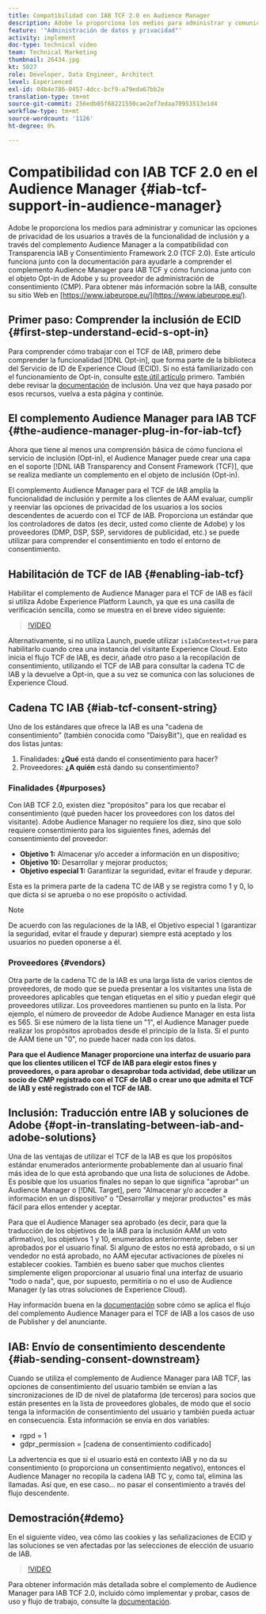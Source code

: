 ```yaml
---
title: Compatibilidad con IAB TCF 2.0 en Audience Manager
description: Adobe le proporciona los medios para administrar y comunicar las opciones de privacidad de los usuarios a través de la funcionalidad de inclusión y a través del complemento Audience Manager a la compatibilidad con Transparencia IAB y Consentimiento Framework 2.0 (TCF 2.0). Este artículo funciona junto con la documentación para ayudarle a comprender el complemento Audience Manager para IAB TCF y cómo funciona junto con el objeto Opt-in de Adobe y su proveedor de administración de consentimiento (CMP).
feature: '"Administración de datos y privacidad"'
activity: implement
doc-type: technical video
team: Technical Marketing
thumbnail: 26434.jpg
kt: 5027
role: Developer, Data Engineer, Architect
level: Experienced
exl-id: 04b4e786-0457-4dcc-bcf9-a79eda67bb2e
translation-type: tm+mt
source-git-commit: 256edb05f68221550cae2ef7edaa70953513e1d4
workflow-type: tm+mt
source-wordcount: '1126'
ht-degree: 0%

---
```


# Compatibilidad con IAB TCF 2.0 en el Audience Manager {#iab-tcf-support-in-audience-manager}

Adobe le proporciona los medios para administrar y comunicar las opciones de privacidad de los usuarios a través de la funcionalidad de inclusión y a través del complemento Audience Manager a la compatibilidad con Transparencia IAB y Consentimiento Framework 2.0 (TCF 2.0). Este artículo funciona junto con la documentación para ayudarle a comprender el complemento Audience Manager para IAB TCF y cómo funciona junto con el objeto Opt-in de Adobe y su proveedor de administración de consentimiento (CMP). Para obtener más información sobre la IAB, consulte su sitio Web en [https://www.iabeurope.eu/](https://www.iabeurope.eu/).

## Primer paso: Comprender la inclusión de ECID {#first-step-understand-ecid-s-opt-in}

Para comprender cómo trabajar con el TCF de IAB, primero debe comprender la funcionalidad [!DNL Opt-in], que forma parte de la biblioteca del Servicio de ID de Experience Cloud (ECID). Si no está familiarizado con el funcionamiento de Opt-in, consulte [este útil artículo](https://docs.adobe.com/content/help/en/core-services-learn/tutorials/id-service/use-opt-in-to-control-experience-cloud-activities-based-on-user-consent.html) primero. También debe revisar la [documentación](https://docs.adobe.com/content/help/es-ES/id-service/using/implementation/opt-in-service/optin-overview.html) de inclusión. Una vez que haya pasado por esos recursos, vuelva a esta página y continúe.

## El complemento Audience Manager para IAB TCF {#the-audience-manager-plug-in-for-iab-tcf}

Ahora que tiene al menos una comprensión básica de cómo funciona el servicio de inclusión (Opt-in), el Audience Manager puede crear una capa en el soporte [!DNL IAB Transparency and Consent Framework (TCF)], que se realiza mediante un complemento en el objeto de inclusión (Opt-in).

El complemento Audience Manager para el TCF de IAB amplía la funcionalidad de inclusión y permite a los clientes de AAM evaluar, cumplir y reenviar las opciones de privacidad de los usuarios a los socios descendentes de acuerdo con el TCF de IAB. Proporciona un estándar que los controladores de datos (es decir, usted como cliente de Adobe) y los proveedores (DMP, DSP, SSP, servidores de publicidad, etc.) se puede utilizar para comprender el consentimiento en todo el entorno de consentimiento.

## Habilitación de TCF de IAB {#enabling-iab-tcf}

Habilitar el complemento de Audience Manager para el TCF de IAB es fácil si utiliza Adobe Experience Platform Launch, ya que es una casilla de verificación sencilla, como se muestra en el breve vídeo siguiente:

>[!VIDEO](https://video.tv.adobe.com/v/26433/?quality=12)

Alternativamente, si no utiliza Launch, puede utilizar `isIabContext=true` para habilitarlo cuando crea una instancia del visitante Experience Cloud. Esto inicia el flujo TCF de IAB, es decir, añade otro paso a la recopilación de consentimiento, utilizando el TCF de IAB para consultar la cadena TC de IAB y la devuelve a Opt-in, que a su vez se comunica con las soluciones de Experience Cloud.

## Cadena TC IAB {#iab-tcf-consent-string}

Uno de los estándares que ofrece la IAB es una &quot;cadena de consentimiento&quot; (también conocida como &quot;DaisyBit&quot;), que en realidad es dos listas juntas:

1. Finalidades: **¿Qué** está dando el consentimiento para hacer?
1. Proveedores: **¿A quién** está dando su consentimiento?

### Finalidades {#purposes}

Con IAB TCF 2.0, existen diez &quot;propósitos&quot; para los que recabar el consentimiento (qué pueden hacer los proveedores con los datos del visitante). Adobe Audience Manager no requiere los diez, sino que solo requiere consentimiento para los siguientes fines, además del consentimiento del proveedor:

* **Objetivo 1:** Almacenar y/o acceder a información en un dispositivo;
* **Objetivo 10:** Desarrollar y mejorar productos;
* **Objetivo especial 1:** Garantizar la seguridad, evitar el fraude y depurar.

Esta es la primera parte de la cadena TC de IAB y se registra como 1 y 0, lo que dicta si se aprueba o no ese propósito o actividad.

>[!NOTE]
>
>De acuerdo con las regulaciones de la IAB, el Objetivo especial 1 (garantizar la seguridad, evitar el fraude y depurar) siempre está aceptado y los usuarios no pueden oponerse a él.

### Proveedores {#vendors}

Otra parte de la cadena TC de la IAB es una larga lista de varios cientos de proveedores, de modo que se pueda presentar a los visitantes una lista de proveedores aplicables que tengan etiquetas en el sitio y puedan elegir qué proveedores utilizar. Los proveedores mantienen su punto en la lista. Por ejemplo, el número de proveedor de Adobe Audience Manager en esta lista es 565. Si ese número de la lista tiene un &quot;1&quot;, el Audience Manager puede realizar los propósitos aprobados desde el principio de la lista. Si el punto de AAM tiene un &quot;0&quot;, no puede hacer nada con los datos.

**Para que el Audience Manager proporcione una interfaz de usuario para que los clientes utilicen el TCF de IAB para elegir estos fines y proveedores, o para aprobar o desaprobar toda actividad, debe utilizar un socio de CMP registrado con el TCF de IAB o crear uno que admita el TCF de IAB y esté registrado con el TCF de IAB.**

## Inclusión: Traducción entre IAB y soluciones de Adobe {#opt-in-translating-between-iab-and-adobe-solutions}

Una de las ventajas de utilizar el TCF de la IAB es que los propósitos estándar enumerados anteriormente probablemente dan al usuario final más idea de lo que está aprobando que una lista de soluciones de Adobe. Es posible que los usuarios finales no sepan lo que significa &quot;aprobar&quot; un Audience Manager o [!DNL Target], pero &quot;Almacenar y/o acceder a información en un dispositivo&quot; o &quot;Desarrollar y mejorar productos&quot; es más fácil para ellos entender y aceptar.

Para que el Audience Manager sea aprobado (es decir, para que la traducción de los objetivos de la IAB para la inclusión AAM un voto afirmativo), los objetivos 1 y 10, enumerados anteriormente, deben ser aprobados por el usuario final. Si alguno de estos no está aprobado, o si un vendedor no está aprobado, no AAM ejecutar activaciones de píxeles ni establecer cookies. También es bueno saber que muchos clientes simplemente eligen proporcionar al usuario final una interfaz de usuario &quot;todo o nada&quot;, que, por supuesto, permitiría o no el uso de Audience Manager (y las otras soluciones de Experience Cloud).

Hay información buena en la [documentación](https://marketing.adobe.com/resources/help/en_US/aam/aam-iab-plugin.html) sobre cómo se aplica el flujo del complemento Audience Manager para el TCF de IAB a los casos de uso de Publisher y del anunciante.

## IAB: Envío de consentimiento descendente {#iab-sending-consent-downstream}

Cuando se utiliza el complemento de Audience Manager para IAB TCF, las opciones de consentimiento del usuario también se envían a las sincronizaciones de ID de nivel de plataforma (de terceros) para socios que están presentes en la lista de proveedores globales, de modo que el socio tenga la información de consentimiento del usuario y también pueda actuar en consecuencia. Esta información se envía en dos variables:

* rgpd = 1
* gdpr_permission = [cadena de consentimiento codificado]

La advertencia es que si el usuario está en contexto IAB y no da su consentimiento (o proporciona un consentimiento negativo), entonces el Audience Manager no recopila la cadena IAB TC y, como tal, elimina las llamadas. Así que, en ese caso... no pasar el consentimiento a través del flujo descendente.

## Demostración{#demo}

En el siguiente vídeo, vea cómo las cookies y las señalizaciones de ECID y las soluciones se ven afectadas por las selecciones de elección de usuario de IAB.

>[!VIDEO](https://video.tv.adobe.com/v/26434/?quality=12)

Para obtener información más detallada sobre el complemento de Audience Manager para IAB TCF 2.0, incluido cómo implementar y probar, casos de uso y flujo de trabajo, consulte la [documentación](https://docs.adobe.com/content/help/en/audience-manager/user-guide/overview/data-privacy/consent-management/aam-iab-plugin.html).
